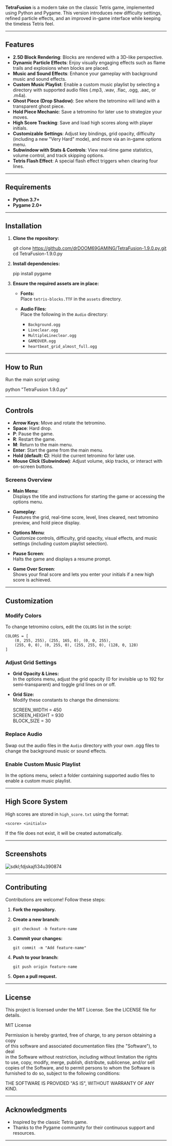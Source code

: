 **TetraFusion** is a modern take on the classic Tetris game, implemented using Python and Pygame. This version introduces new difficulty settings, refined particle effects, and an improved in-game interface while keeping the timeless Tetris feel.

---

## Features

- **2.5D Block Rendering**: Blocks are rendered with a 3D-like perspective.
- **Dynamic Particle Effects**: Enjoy visually engaging effects such as flame trails and explosions when blocks are placed.
- **Music and Sound Effects**: Enhance your gameplay with background music and sound effects.
- **Custom Music Playlist**: Enable a custom music playlist by selecting a directory with supported audio files (.mp3, .wav, .flac, .ogg, .aac, or .m4a).
- **Ghost Piece (Drop Shadow)**: See where the tetromino will land with a transparent ghost piece.
- **Hold Piece Mechanic**: Save a tetromino for later use to strategize your moves.
- **High Score Tracking**: Save and load high scores along with player initials.
- **Customizable Settings**: Adjust key bindings, grid opacity, difficulty (including a new "Very Hard" mode), and more via an in-game options menu.
- **Subwindow with Stats & Controls**: View real-time game statistics, volume control, and track skipping options.
- **Tetris Flash Effect**: A special flash effect triggers when clearing four lines.

---

## Requirements

- **Python 3.7+**
- **Pygame 2.0+**

---

## Installation

1. **Clone the repository:**

   git clone https://github.com/drDOOM69GAMING/TetraFusion-1.9.0.py.git  
   cd TetraFusion-1.9.0.py

2. **Install dependencies:**

   pip install pygame

3. **Ensure the required assets are in place:**

   - **Fonts:**  
     Place `tetris-blocks.TTF` in the `assets` directory.
   
   - **Audio Files:**  
     Place the following in the `Audio` directory:
     - `Background.ogg`
     - `Lineclear.ogg`
     - `MultipleLineclear.ogg`
     - `GAMEOVER.ogg`
     - `heartbeat_grid_almost_full.ogg`

---

## How to Run

Run the main script using:

   python "TetraFusion 1.9.0.py"

---

## Controls

- **Arrow Keys**: Move and rotate the tetromino.
- **Space**: Hard drop.
- **P**: Pause the game.
- **R**: Restart the game.
- **M**: Return to the main menu.
- **Enter**: Start the game from the main menu.
- **Hold (default: C)**: Hold the current tetromino for later use.
- **Mouse Click (Subwindow)**: Adjust volume, skip tracks, or interact with on-screen buttons.

### Screens Overview

- **Main Menu**:  
  Displays the title and instructions for starting the game or accessing the options menu.
  
- **Gameplay**:  
  Features the grid, real-time score, level, lines cleared, next tetromino preview, and hold piece display.
  
- **Options Menu**:  
  Customize controls, difficulty, grid opacity, visual effects, and music settings (including custom playlist selection).
  
- **Pause Screen**:  
  Halts the game and displays a resume prompt.
  
- **Game Over Screen**:  
  Shows your final score and lets you enter your initials if a new high score is achieved.

---

## Customization

### Modify Colors

To change tetromino colors, edit the `COLORS` list in the script:

    COLORS = [
        (0, 255, 255), (255, 165, 0), (0, 0, 255),
        (255, 0, 0), (0, 255, 0), (255, 255, 0), (128, 0, 128)
    ]

### Adjust Grid Settings

- **Grid Opacity & Lines:**  
  In the options menu, adjust the grid opacity (0 for invisible up to 192 for semi-transparent) and toggle grid lines on or off.
  
- **Grid Size:**  
  Modify these constants to change the dimensions:

    SCREEN_WIDTH = 450  
    SCREEN_HEIGHT = 930  
    BLOCK_SIZE = 30

### Replace Audio

Swap out the audio files in the `Audio` directory with your own .ogg files to change the background music or sound effects.

### Enable Custom Music Playlist

In the options menu, select a folder containing supported audio files to enable a custom music playlist.

---

## High Score System

High scores are stored in `high_score.txt` using the format:

    <score> <initials>

If the file does not exist, it will be created automatically.

---

## Screenshots

![sdkl;fdjskajfi34u390874](https://github.com/user-attachments/assets/64109e31-15cf-4aaf-b100-90600870ece4)


---

## Contributing

Contributions are welcome! Follow these steps:

1. **Fork the repository.**
2. **Create a new branch:**

       git checkout -b feature-name

3. **Commit your changes:**

       git commit -m "Add feature-name"

4. **Push to your branch:**

       git push origin feature-name

5. **Open a pull request.**

---

## License

This project is licensed under the MIT License. See the LICENSE file for details.

MIT License

Permission is hereby granted, free of charge, to any person obtaining a copy  
of this software and associated documentation files (the "Software"), to deal  
in the Software without restriction, including without limitation the rights  
to use, copy, modify, merge, publish, distribute, sublicense, and/or sell  
copies of the Software, and to permit persons to whom the Software is  
furnished to do so, subject to the following conditions:

THE SOFTWARE IS PROVIDED "AS IS", WITHOUT WARRANTY OF ANY KIND.

---

## Acknowledgments

- Inspired by the classic Tetris game.
- Thanks to the Pygame community for their continuous support and resources.

---

